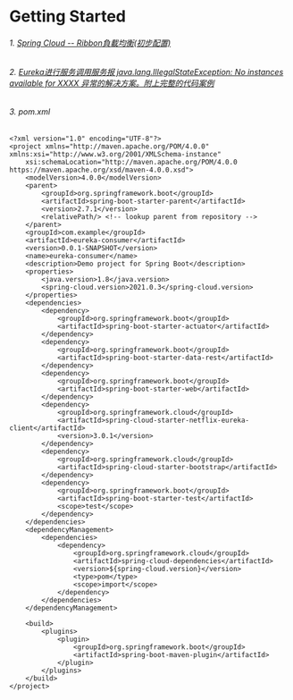 # Getting Started

###### 1. [Spring Cloud -- Ribbon負載均衡(初步配置)](https://www.tpisoftware.com/tpu/articleDetails/2480)

###### 2. [Eureka进行服务调用服务报 java.lang.IllegalStateException: No instances available for XXXX 异常的解决方案。附上完整的代码案例](https://blog.51cto.com/u_15119353/3303719)


###### 3. pom.xml
	<?xml version="1.0" encoding="UTF-8"?>
	<project xmlns="http://maven.apache.org/POM/4.0.0" xmlns:xsi="http://www.w3.org/2001/XMLSchema-instance"
		xsi:schemaLocation="http://maven.apache.org/POM/4.0.0 https://maven.apache.org/xsd/maven-4.0.0.xsd">
		<modelVersion>4.0.0</modelVersion>
		<parent>
			<groupId>org.springframework.boot</groupId>
			<artifactId>spring-boot-starter-parent</artifactId>
			<version>2.7.1</version>
			<relativePath/> <!-- lookup parent from repository -->
		</parent>
		<groupId>com.example</groupId>
		<artifactId>eureka-consumer</artifactId>
		<version>0.0.1-SNAPSHOT</version>
		<name>eureka-consumer</name>
		<description>Demo project for Spring Boot</description>
		<properties>
			<java.version>1.8</java.version>
			<spring-cloud.version>2021.0.3</spring-cloud.version>
		</properties>
		<dependencies>
			<dependency>
				<groupId>org.springframework.boot</groupId>
				<artifactId>spring-boot-starter-actuator</artifactId>
			</dependency>
			<dependency>
				<groupId>org.springframework.boot</groupId>
				<artifactId>spring-boot-starter-data-rest</artifactId>
			</dependency>
			<dependency>
				<groupId>org.springframework.boot</groupId>
				<artifactId>spring-boot-starter-web</artifactId>
			</dependency>
			<dependency>
				<groupId>org.springframework.cloud</groupId>
				<artifactId>spring-cloud-starter-netflix-eureka-client</artifactId>
				<version>3.0.1</version>
			</dependency>
			<dependency>
			    <groupId>org.springframework.cloud</groupId>
			    <artifactId>spring-cloud-starter-bootstrap</artifactId>
			</dependency>
			<dependency>
				<groupId>org.springframework.boot</groupId>
				<artifactId>spring-boot-starter-test</artifactId>
				<scope>test</scope>
			</dependency>
		</dependencies>
		<dependencyManagement>
			<dependencies>
				<dependency>
					<groupId>org.springframework.cloud</groupId>
					<artifactId>spring-cloud-dependencies</artifactId>
					<version>${spring-cloud.version}</version>
					<type>pom</type>
					<scope>import</scope>
				</dependency>
			</dependencies>
		</dependencyManagement>
	
		<build>
			<plugins>
				<plugin>
					<groupId>org.springframework.boot</groupId>
					<artifactId>spring-boot-maven-plugin</artifactId>
				</plugin>
			</plugins>
		</build>
	</project>